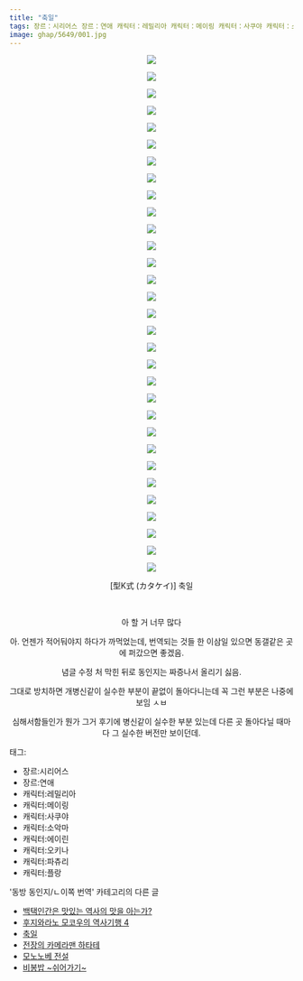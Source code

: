```yaml
---
title: "축일"
tags: 장르：시리어스 장르：연애 캐릭터：레밀리아 캐릭터：메이링 캐릭터：사쿠야 캐릭터：소악마 캐릭터：에이린 캐릭터：오키나 캐릭터：파츄리 캐릭터：플랑 型K式 カタケイ 동방_동인지／ㄴ이쪽_번역
image: ghap/5649/001.jpg
---
```

<div class="article">
<p style="text-align: center; clear: none; float: none;"><img src="{{ site.nasurl }}/ghap/5649/001.jpg"/></p>
<p style="text-align: center; clear: none; float: none;"><img src="{{ site.nasurl }}/ghap/5649/002.jpg"/></p>
<p style="text-align: center; clear: none; float: none;"><img src="{{ site.nasurl }}/ghap/5649/003.jpg"/></p>
<p style="text-align: center; clear: none; float: none;"><img src="{{ site.nasurl }}/ghap/5649/004.jpg"/></p>
<p style="text-align: center; clear: none; float: none;"><img src="{{ site.nasurl }}/ghap/5649/005.jpg"/></p>
<p style="text-align: center; clear: none; float: none;"><img src="{{ site.nasurl }}/ghap/5649/006.jpg"/></p>
<p style="text-align: center; clear: none; float: none;"><img src="{{ site.nasurl }}/ghap/5649/007.jpg"/></p>
<p style="text-align: center; clear: none; float: none;"><img src="{{ site.nasurl }}/ghap/5649/008.jpg"/></p>
<p style="text-align: center; clear: none; float: none;"><img src="{{ site.nasurl }}/ghap/5649/009.jpg"/></p>
<p style="text-align: center; clear: none; float: none;"><img src="{{ site.nasurl }}/ghap/5649/010.jpg"/></p>
<p style="text-align: center; clear: none; float: none;"><img src="{{ site.nasurl }}/ghap/5649/011.jpg"/></p>
<p style="text-align: center; clear: none; float: none;"><img src="{{ site.nasurl }}/ghap/5649/012.jpg"/></p>
<p style="text-align: center; clear: none; float: none;"><img src="{{ site.nasurl }}/ghap/5649/013.jpg"/></p>
<p style="text-align: center; clear: none; float: none;"><img src="{{ site.nasurl }}/ghap/5649/014.jpg"/></p>
<p style="text-align: center; clear: none; float: none;"><img src="{{ site.nasurl }}/ghap/5649/015.jpg"/></p>
<p style="text-align: center; clear: none; float: none;"><img src="{{ site.nasurl }}/ghap/5649/016.jpg"/></p>
<p style="text-align: center; clear: none; float: none;"><img src="{{ site.nasurl }}/ghap/5649/017.jpg"/></p>
<p style="text-align: center; clear: none; float: none;"><img src="{{ site.nasurl }}/ghap/5649/018.jpg"/></p>
<p style="text-align: center; clear: none; float: none;"><img src="{{ site.nasurl }}/ghap/5649/019.jpg"/></p>
<p style="text-align: center; clear: none; float: none;"><img src="{{ site.nasurl }}/ghap/5649/020.jpg"/></p>
<p style="text-align: center; clear: none; float: none;"><img src="{{ site.nasurl }}/ghap/5649/021.jpg"/></p>
<p style="text-align: center; clear: none; float: none;"><img src="{{ site.nasurl }}/ghap/5649/022.jpg"/></p>
<p style="text-align: center; clear: none; float: none;"><img src="{{ site.nasurl }}/ghap/5649/023.jpg"/></p>
<p style="text-align: center; clear: none; float: none;"><img src="{{ site.nasurl }}/ghap/5649/024.jpg"/></p>
<p style="text-align: center; clear: none; float: none;"><img src="{{ site.nasurl }}/ghap/5649/025.jpg"/></p>
<p style="text-align: center; clear: none; float: none;"><img src="{{ site.nasurl }}/ghap/5649/026.jpg"/></p>
<p style="text-align: center; clear: none; float: none;"><img src="{{ site.nasurl }}/ghap/5649/027.jpg"/></p>
<p style="text-align: center; clear: none; float: none;"><img src="{{ site.nasurl }}/ghap/5649/028.jpg"/></p>
<p style="text-align: center; clear: none; float: none;"><img src="{{ site.nasurl }}/ghap/5649/029.jpg"/></p>
<p style="text-align: center; clear: none; float: none;"><img src="{{ site.nasurl }}/ghap/5649/030.jpg"/></p>
<p style="text-align: center; clear: none; float: none;"><img src="{{ site.nasurl }}/ghap/5649/031.jpg"/></p>
<p style="text-align: center; clear: none; float: none;">[型K式 (カタケイ)] 축일</p>
<p style="text-align: center; clear: none; float: none;"><br/></p>
<p style="text-align: center; clear: none; float: none;">아 할 거 너무 많다</p>
<p style="text-align: center; clear: none; float: none;">아. 언젠가 적어둬야지 하다가 까먹었는데, 번역되는 것들 한 이삼일 있으면 동갤같은 곳에 퍼갔으면 좋겠음.</p>
<p style="text-align: center; clear: none; float: none;">념글 수정 처 막힌 뒤로 동인지는 짜증나서 올리기 싫음.</p>
<p style="text-align: center; clear: none; float: none;">그대로 방치하면 개병신같이 실수한 부분이 끝없이 돌아다니는데 꼭 그런 부분은 나중에 보임 ㅅㅂ</p>
<p style="text-align: center; clear: none; float: none;">심해서함들인가 뭔가 그거 후기에 병신같이 실수한 부분 있는데 다른 곳 돌아다닐 때마다 그 실수한 버전만 보이던데.</p>
</div><div class="tagTrail">
<p>태그: </p>
<ul>
<li>장르:시리어스</li>
<li>장르:연애</li>
<li>캐릭터:레밀리아</li>
<li>캐릭터:메이링</li>
<li>캐릭터:사쿠야</li>
<li>캐릭터:소악마</li>
<li>캐릭터:에이린</li>
<li>캐릭터:오키나</li>
<li>캐릭터:파츄리</li>
<li>캐릭터:플랑</li>
</ul>
</div><div class="another">
<p>'동방 동인지/ㄴ이쪽 번역' 카테고리의 다른 글</p>
<ul>
<li><a href="/2019-01-26-ghap_5651">백택인간은 맛있는 역사의 맛을 아는가?</a></li>
<li><a href="/2019-01-24-ghap_5650">후지와라노 모코우의 역사기행 4</a></li>
<li><a href="/2019-01-24-ghap_5649">축일</a></li>
<li><a href="/2019-01-22-ghap_5639">전장의 카메라맨 하타테</a></li>
<li><a href="/2019-01-21-ghap_5638">모노노베 전설</a></li>
<li><a href="/2019-01-12-ghap_5583">비봉밥 ~쉬어가기~</a></li>
</ul>
</div>